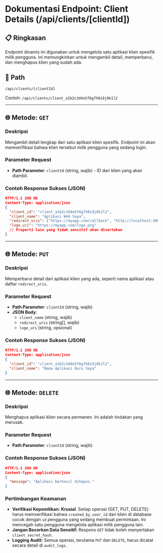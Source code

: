 # Dokumentasi Endpoint: Client Details (/api/clients/[clientId])

## 📋 Ringkasan

Endpoint dinamis ini digunakan untuk mengelola satu aplikasi klien spesifik milik pengguna. Ini memungkinkan untuk mengambil detail, memperbarui, dan menghapus klien yang sudah ada.

## 🔗 Path

`/api/clients/[clientId]`

Contoh: `/api/clients/client_a1b2c3d4e5f6g7h8i9j0k1l2`

---

## 🌐 Metode: `GET`

### Deskripsi
Mengambil detail lengkap dari satu aplikasi klien spesifik. Endpoint ini akan memverifikasi bahwa klien tersebut milik pengguna yang sedang login.

### Parameter Request
- **Path Parameter**: `clientId` (string, wajib) - ID dari klien yang akan diambil.

### Contoh Response Sukses (JSON)
```json
HTTP/1.1 200 OK
Content-Type: application/json
{
  "client_id": "client_a1b2c3d4e5f6g7h8i9j0k1l2",
  "client_name": "Aplikasi Web Saya",
  "redirect_uris": ["https://myapp.com/callback", "http://localhost:3000/callback"],
  "logo_uri": "https://myapp.com/logo.png"
  // Properti lain yang tidak sensitif akan disertakan
}
```

---

## 🌐 Metode: `PUT`

### Deskripsi
Memperbarui detail dari aplikasi klien yang ada, seperti nama aplikasi atau daftar `redirect_uris`.

### Parameter Request
- **Path Parameter**: `clientId` (string, wajib)
- **JSON Body**:
    - `client_name` (string, wajib)
    - `redirect_uris` (string[], wajib)
    - `logo_uri` (string, opsional)

### Contoh Response Sukses (JSON)
```json
HTTP/1.1 200 OK
Content-Type: application/json
{
  "client_id": "client_a1b2c3d4e5f6g7h8i9j0k1l2",
  "client_name": "Nama Aplikasi Baru Saya"
}
```

---

## 🌐 Metode: `DELETE`

### Deskripsi
Menghapus aplikasi klien secara permanen. Ini adalah tindakan yang merusak.

### Parameter Request
- **Path Parameter**: `clientId` (string, wajib)

### Contoh Response Sukses (JSON)
```json
HTTP/1.1 200 OK
Content-Type: application/json
{
  "message": "Aplikasi berhasil dihapus."
}
```

### Pertimbangan Keamanan
*   **Verifikasi Kepemilikan:** **Krusial**. Setiap operasi (GET, PUT, DELETE) harus memverifikasi bahwa `created_by_user_id` dari klien di database cocok dengan `id` pengguna yang sedang membuat permintaan. Ini mencegah satu pengguna mengelola aplikasi milik pengguna lain.
*   **Jangan Bocorkan Data Sensitif:** Respons `GET` tidak boleh menyertakan `client_secret_hash`.
*   **Logging Audit:** Semua operasi, terutama `PUT` dan `DELETE`, harus dicatat secara detail di `audit_logs`.
